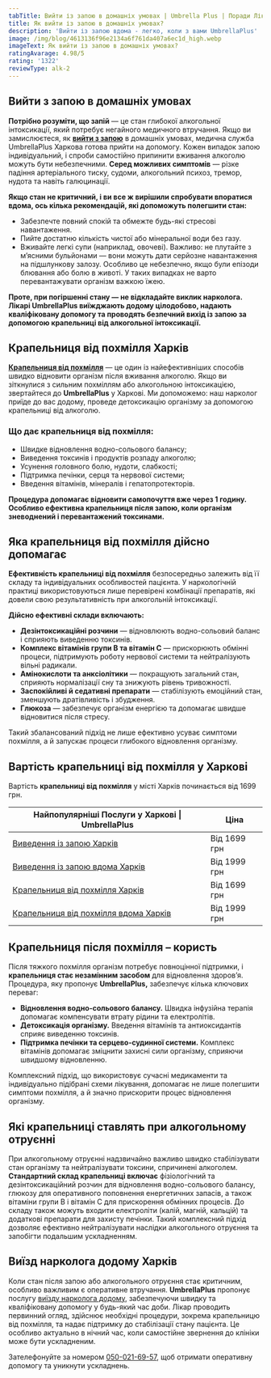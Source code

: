 ```yaml
---
tabTitle: Вийти із запою в домашніх умовах | Umbrella Plus | Поради Лікаря
title: Як вийти із запою в домашніх умовах?
description: 'Вийти із запою вдома - легко, коли з вами UmbrellaPlus'
image: /img/blog/4613136f96e2134a6f761da407a6ec1d_high.webp
imageText: Як вийти із запою в домашніх умовах?
ratingAvarage: 4.98/5
rating: '1322'
reviewType: alk-2
---
```


## Вийти з запою в домашніх умовах

**Потрібно розуміти, що запій** — це стан глибокої алкогольної інтоксикації, який потребує негайного медичного втручання. Якщо ви замислюєтеся, як **[вийти з запою](https://umbrella-plus.com.ua/uk/kharkiv/vivod-iz-zapoia-kharkiv-ua/)** в домашніх умовах, медична служба UmbrellaPlus Харкова готова прийти на допомогу. Кожен випадок запою індивідуальний, і спроби самостійно припинити вживання алкоголю можуть бути небезпечними. **Серед можливих симптомів** — різке падіння артеріального тиску, судоми, алкогольний психоз, тремор, нудота та навіть галюцинації.

**Якщо стан не критичний, і ви все ж вирішили спробувати впоратися вдома, ось кілька рекомендацій, які допоможуть полегшити стан:**

* Забезпечте повний спокій та обмежте будь-які стресові навантаження.
* Пийте достатню кількість чистої або мінеральної води без газу.
* Вживайте легкі супи (наприклад, овочеві).
  Важливо: не плутайте з м’ясними бульйонами — вони можуть дати серйозне навантаження на підшлункову залозу. Особливо це небезпечно, якщо були епізоди блювання або болю в животі. У таких випадках не варто перевантажувати організм важкою їжею.

**Проте, при погіршенні стану — не відкладайте виклик нарколога. Лікарі UmbrellaPlus виїжджають додому цілодобово, надають кваліфіковану допомогу та проводять безпечний вихід із запою за допомогою крапельниці від алкогольної інтоксикації.**

## Крапельниця від похмілля Харків

**[Крапельниця від похмілля](https://umbrella-plus.com.ua/uk/kharkiv/kapelnica_ot_alkogola_kharkiv-ua/)** — це один із найефективніших способів швидко відновити організм після вживання алкоголю. Якщо ви зіткнулися з сильним похміллям або алкогольною інтоксикацією, звертайтеся до **UmbrellaPlus** у Харкові. Ми допоможемо: наш нарколог приїде до вас додому, проведе детоксикацію організму за допомогою крапельниці від алкоголю.

### &#x20;Що дає крапельниця від похмілля:

* Швидке відновлення водно-сольового балансу;
* Виведення токсинів і продуктів розпаду алкоголю;
* Усунення головного болю, нудоти, слабкості;
* Підтримка печінки, серця та нервової системи;
* Введення вітамінів, мінералів і гепатопротекторів.

**Процедура допомагає відновити самопочуття вже через 1 годину. Особливо ефективна крапельниця після запою, коли організм зневоднений і перевантажений токсинами.**

## Яка крапельниця від похмілля дійсно допомагає

**Ефективність крапельниці від похмілля** безпосередньо залежить від її складу та індивідуальних особливостей пацієнта. У наркологічній практиці використовуються лише перевірені комбінації препаратів, які довели свою результативність при алкогольній інтоксикації.

**Дійсно ефективні склади включають:**

* **Дезінтоксикаційні розчини** — відновлюють водно-сольовий баланс і сприяють виведенню токсинів.
* **Комплекс вітамінів групи B та вітамін C** — прискорюють обмінні процеси, підтримують роботу нервової системи та нейтралізують вільні радикали.
* **Амінокислоти та анксіолітики** — покращують загальний стан, сприяють нормалізації сну та знижують рівень тривожності.
* **Заспокійливі й седативні препарати** — стабілізують емоційний стан, зменшують дратівливість і збудження.
* **Глюкоза** — забезпечує організм енергією та допомагає швидше відновитися після стресу.

Такий збалансований підхід не лише ефективно усуває симптоми похмілля, а й запускає процеси глибокого відновлення організму.

## Вартість крапельниці від похмілля у Харкові

Вартість **крапельниці від похмілля** у місті Харків починається від 1699 грн.

| Найпопулярніші Послуги у Харкові \| UmbrellaPlus                                                                           | Ціна         |
| -------------------------------------------------------------------------------------------------------------------------- | ------------ |
| [Виведення із запою Харків](https://umbrella-plus.com.ua/uk/kharkiv/vivod-iz-zapoia-kharkiv-ua/)                           | Від 1699 грн |
| [Виведення із запою вдома Харків](https://umbrella-plus.com.ua/uk/kharkiv/vivod-iz-zapoia-na-domy-kharkiv-ua/)             | Від 1999 грн |
| [Крапельниця від похмілля Харків](https://umbrella-plus.com.ua/uk/kharkiv/kapelnica_ot_alkogola_kharkiv-ua/)               | Від 1699 грн |
| [Крапельниця від похмілля вдома Харків](https://umbrella-plus.com.ua/uk/kharkiv/kapelnica_ot_alkogola_na_domy_kharkiv_ua/) | Від 1999 грн |

## Крапельниця після похмілля – користь

Після тяжкого похмілля організм потребує повноцінної підтримки, і **крапельниця стає незамінним засобом** для відновлення здоров’я. Процедура, яку пропонує **UmbrellaPlus,** забезпечує кілька ключових переваг:

* **Відновлення водно-сольового балансу.** Швидка інфузійна терапія допомагає компенсувати втрату рідини та електролітів.
* **Детоксикація організму.** Введення вітамінів та антиоксидантів сприяє виведенню токсинів.
* **Підтримка печінки та серцево-судинної системи.** Комплекс вітамінів допомагає зміцнити захисні сили організму, сприяючи швидшому відновленню.

Комплексний підхід, що використовує сучасні медикаменти та індивідуально підібрані схеми лікування, допомагає не лише полегшити симптоми похмілля, а й значно прискорити процес відновлення організму.

## Які крапельниці ставлять при алкогольному отруєнні

При алкогольному отруєнні надзвичайно важливо швидко стабілізувати стан організму та нейтралізувати токсини, спричинені алкоголем. **Стандартний склад крапельниці включає** фізіологічний та дезінтоксикаційний розчин для відновлення водно-сольового балансу, глюкозу для оперативного поповнення енергетичних запасів, а також вітаміни групи B і вітамін C для прискорення обмінних процесів. До складу також можуть входити електроліти (калій, магній, кальцій) та додаткові препарати для захисту печінки. Такий комплексний підхід дозволяє ефективно нейтралізувати наслідки алкогольного отруєння та запобігти подальшим ускладненням.

## Виїзд нарколога додому Харків

Коли стан після запою або алкогольного отруєння стає критичним, особливо важливим є оперативне втручання. **UmbrellaPlus** пропонує послугу [виїзду нарколога додому,](https://umbrella-plus.com.ua/uk/kharkiv/kapelnica_ot_alkogola_na_domy_kharkiv_ua/) забезпечуючи швидку та кваліфіковану допомогу у будь-який час доби. Лікар проводить первинний огляд, здійснює необхідні процедури, зокрема крапельницю від похмілля, та надає підтримку до стабілізації стану пацієнта. Це особливо актуально в нічний час, коли самостійне звернення до клініки може бути ускладненим.

Зателефонуйте за номером [050-021-69-57](tel:0500216957), щоб отримати оперативну допомогу та уникнути ускладнень.
